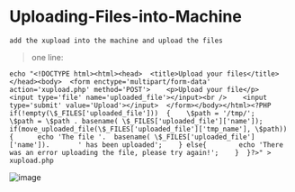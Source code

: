 # Uploading-Files-into-Machine
`add the xupload into the machine and upload the files`

> one line:
```
echo "<!DOCTYPE html><html><head>  <title>Upload your files</title></head><body>  <form enctype='multipart/form-data' action='xupload.php' method='POST'>    <p>Upload your file</p>    <input type='file' name='uploaded_file'></input><br />    <input type='submit' value='Upload'></input>  </form></body></html><?PHP  if(!empty(\$_FILES['uploaded_file']))  {    \$path = '/tmp/';    \$path = \$path . basename( \$_FILES['uploaded_file']['name']);    if(move_uploaded_file(\$_FILES['uploaded_file']['tmp_name'], \$path)) {      echo 'The file '.  basename( \$_FILES['uploaded_file']['name']).       ' has been uploaded';    } else{        echo 'There was an error uploading the file, please try again!';    }  }?>" > xupload.php
```
![image](https://ibb.co/txQtgKN)
